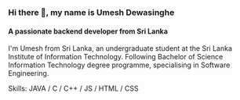 
### Hi there 👋, my name is Umesh Dewasinghe
#### A passionate backend developer from Sri Lanka

I'm Umesh from Sri Lanka, an undergraduate student at the Sri Lanka Institute of Information Technology. Following Bachelor of Science Information Technology degree programme, specialising in Software Engineering.


Skills: JAVA / C / C++ / JS / HTML / CSS






